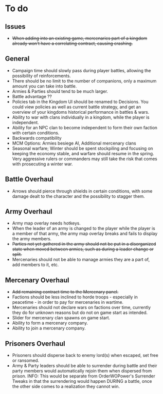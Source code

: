 # To do

## Issues
- ~~When adding into an existing game, mercenaries part of a kingdom already won't have a correlating contract, causing crashing.~~

## General
- Campaign time should slowly pass during player battles, allowing the possibility of reinforcements.
- There should be no limit to the number of companions, only a maximum amount you can take into battle.
- Armies & Parties should tend to be much larger.
- Battle advantage ??
- Policies tab in the Kingdom UI should be renamed to Decisions. You could view policies as well as current battle strategy, and get an overview of your kingdoms historical performance in battles & wars.
- Ability to war with clans individually in a kingdom, while the player is independent.
- Ability for an NPC clan to become independent to form their own faction with certain conditions.
- Backwards compatibility
- MCM Options: Armies besiege AI, Additional mercenary clans
- Seasonal warfare; Winter should be spent stockpiling and focusing on keeping the economy stable, and warfare should resume in the spring. Very aggressive rulers or commanders may still take the risk that comes with prosecuting a winter war.

## Battle Overhaul
- Arrows should pierce through shields in certain conditions, with some damage dealt to the character and the possibility to stagger them.

## Army Overhaul
- Army map overlay needs hotkeys.
- When the leader of an army is changed to the player while the player is a member of that army, the army map overlay breaks and fails to display the army members.
- ~~Parties not yet gathered in the army should not be put in a disorganized state when moved between armies, such as during a leader change or split.~~
- Mercenaries should not be able to manage armies they are a part of, add members to it, etc.

## Mercenary Overhaul
- ~~Add remaining contract time to the Mercenary panel.~~
- Factions should be less inclined to horde troops - especially in peacetime - in order to pay for mercenaries in wartime.
- Mercenaries should not declare wars on factions over time, currently they do for unknown reasons but do not on game start as intended.
- Slider for mercenary clan spawns on game start.
- Ability to form a mercenary company.
- Ability to join a mercenary company.

## Prisoners Overhaul
- Prisoners should disperse back to enemy lord(s) when escaped, set free or ransomed.
- Army & Party leaders should be able to surrender during battle and their party members would automatically rejoin them when dispersed from prison. INFO: This would be separate from OrderWOPower's Surrender Tweaks in that the surrendering would happen DURING a battle, once the other side comes to a realization they cannot win.
